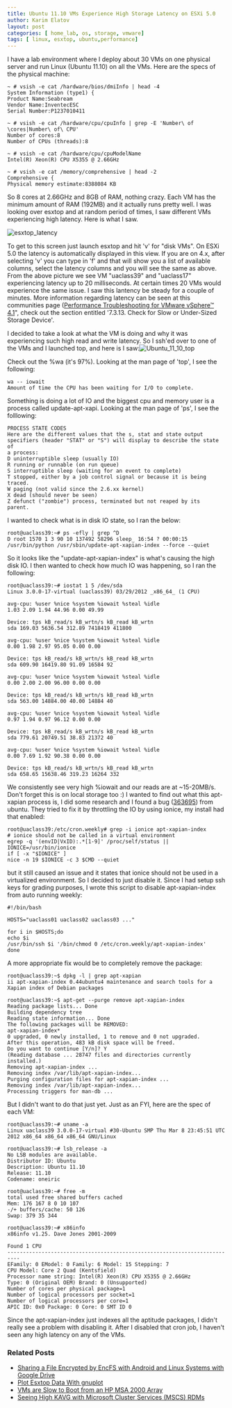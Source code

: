 ```yaml
---
title: Ubuntu 11.10 VMs Experience High Storage Latency on ESXi 5.0
author: Karim Elatov
layout: post
categories: [ home_lab, os, storage, vmware]
tags: [ linux, esxtop, ubuntu,performance]
---
```

I have a lab environment where I deploy about 30 VMs on one physical server and run Linux (Ubuntu 11.10) on all the VMs. Here are the specs of the physical machine:

	~ # vsish -e cat /hardware/bios/dmiInfo | head -4
	System Information (type1) {
	Product Name:Seabream
	Vendor Name:InventecESC
	Serial Number:P1237010411

	~ # vsish -e cat /hardware/cpu/cpuInfo | grep -E 'Number\ of \cores|Number\ of\ CPU'
	Number of cores:8
	Number of CPUs (threads):8

	~ # vsish -e cat /hardware/cpu/cpuModelName
	Intel(R) Xeon(R) CPU X5355 @ 2.66GHz

	~ # vsish -e cat /memory/comprehensive | head -2
	Comprehensive {
	Physical memory estimate:8388084 KB

So 8 cores at 2.66GHz and 8GB of RAM, nothing crazy. Each VM has the minimum amount of RAM (192MB) and it actually runs pretty well. I was looking over esxtop and at random period of times, I saw different VMs experiencing high latency. Here is what I saw.

![esxtop_latency](https://github.com/elatov/uploads/raw/master/2012/03/esxtop_latency.png)

To get to this screen just launch esxtop and hit 'v' for "disk VMs". On ESXi 5.0 the latency is automatically displayed in this view. If you are on 4.x, after selecting 'v' you can type in 'f' and that will show you a list of available columns, select the latency columns and you will see the same as above. From the above picture we see VM "uaclass39" and "uaclass17" experiencing latency up to 20 milliseconds. At certain times 20 VMs would experience the same issue. I saw this lantency be steady for a couple of minutes. More information regarding latency can be seen at this communities page ([Performance Troubleshooting for VMware vSphere™ 4.1](http://communities.vmware.com/docs/DOC-11812)", check out the section entitled '7.3.13. Check for Slow or Under-Sized Storage Device'.

I decided to take a look at what the VM is doing and why it was experiencing such high read and write latency. So I ssh'ed over to one of the VMs and I launched top, and here is I saw:![Ubuntu_11_10_top](https://github.com/elatov/uploads/raw/master/2012/03/Ubuntu_11_10_top.png)

Check out the %wa (it's 97%). Looking at the man page of 'top', I see the following:


	wa -- iowait
	Amount of time the CPU has been waiting for I/O to complete.


Something is doing a lot of IO and the biggest cpu and memory user is a process called update-apt-xapi. Looking at the man page of 'ps', I see the folllowing:


	PROCESS STATE CODES
	Here are the different values that the s, stat and state output
	specifiers (header "STAT" or "S") will display to describe the state of
	a process:
	D uninterruptible sleep (usually IO)
	R running or runnable (on run queue)
	S interruptible sleep (waiting for an event to complete)
	T stopped, either by a job control signal or because it is being
	traced.
	W paging (not valid since the 2.6.xx kernel)
	X dead (should never be seen)
	Z defunct ("zombie") process, terminated but not reaped by its
	parent.


I wanted to check what is in disk IO state, so I ran the below:

	root@uaclass39:~# ps -efly | grep ^D
	D root 1570 1 3 90 10 137492 58296 sleep_ 16:54 ? 00:00:15 /usr/bin/python /usr/sbin/update-apt-xapian-index --force --quiet

So it looks like the "update-apt-xapian-index" is what's causing the high disk IO. I then wanted to check how much IO was happening, so I ran the following:


	root@uaclass39:~# iostat 1 5 /dev/sda
	Linux 3.0.0-17-virtual (uaclass39) 03/29/2012 _x86_64_ (1 CPU)

	avg-cpu: %user %nice %system %iowait %steal %idle
	1.03 2.09 1.94 44.96 0.00 49.99

	Device: tps kB_read/s kB_wrtn/s kB_read kB_wrtn
	sda 169.03 5636.54 312.89 7418419 411800

	avg-cpu: %user %nice %system %iowait %steal %idle
	0.00 1.98 2.97 95.05 0.00 0.00

	Device: tps kB_read/s kB_wrtn/s kB_read kB_wrtn
	sda 609.90 16419.80 91.09 16584 92

	avg-cpu: %user %nice %system %iowait %steal %idle
	0.00 2.00 2.00 96.00 0.00 0.00

	Device: tps kB_read/s kB_wrtn/s kB_read kB_wrtn
	sda 563.00 14884.00 40.00 14884 40

	avg-cpu: %user %nice %system %iowait %steal %idle
	0.97 1.94 0.97 96.12 0.00 0.00

	Device: tps kB_read/s kB_wrtn/s kB_read kB_wrtn
	sda 779.61 20749.51 38.83 21372 40

	avg-cpu: %user %nice %system %iowait %steal %idle
	0.00 7.69 1.92 90.38 0.00 0.00

	Device: tps kB_read/s kB_wrtn/s kB_read kB_wrtn
	sda 658.65 15638.46 319.23 16264 332


We consistently see very high %iowait and our reads are at ~15-20MB/s. Don't forget this is on local storage too :)
I wanted to find out what this apt-xapian process is, I did some research and I found a bug ([363695](https://bugs.launchpad.net/ubuntu/+source/apt-xapian-index/+bug/363695)) from ubuntu. They tried to fix it by throttling the IO by using ionice, my install had that enabled:


	root@uaclass39:/etc/cron.weekly# grep -i ionice apt-xapian-index
	# ionice should not be called in a virtual environment
	egrep -q '(envID|VxID):.*[1-9]' /proc/self/status || IONICE=/usr/bin/ionice
	if [ -x "$IONICE" ]
	nice -n 19 $IONICE -c 3 $CMD --quiet


but it still caused an issue and it states that ionice should not be used in a virtualized environment. So I decided to just disable it. Since I had setup ssh keys for grading purposes, I wrote this script to disable apt-xapian-index from auto running weekly:


	#!/bin/bash

	HOSTS="uaclass01 uaclass02 uaclass03 ..."

	for i in $HOSTS;do
	echo $i
	/usr/bin/ssh $i '/bin/chmod 0 /etc/cron.weekly/apt-xapian-index'
	done


A more appropriate fix would be to completely remove the package:


	root@uaclass39:~$ dpkg -l | grep apt-xapian
	ii apt-xapian-index 0.44ubuntu4 maintenance and search tools for a Xapian index of Debian packages

	root@uaclass39:~$ apt-get --purge remove apt-xapian-index
	Reading package lists... Done
	Building dependency tree
	Reading state information... Done
	The following packages will be REMOVED:
	apt-xapian-index*
	0 upgraded, 0 newly installed, 1 to remove and 0 not upgraded.
	After this operation, 483 kB disk space will be freed.
	Do you want to continue [Y/n]? Y
	(Reading database ... 28747 files and directories currently installed.)
	Removing apt-xapian-index ...
	Removing index /var/lib/apt-xapian-index...
	Purging configuration files for apt-xapian-index ...
	Removing index /var/lib/apt-xapian-index...
	Processing triggers for man-db ...


But I didn't want to do that just yet. Just as an FYI, here are the spec of each VM:


	root@uaclass39:~# uname -a
	Linux uaclass39 3.0.0-17-virtual #30-Ubuntu SMP Thu Mar 8 23:45:51 UTC 2012 x86_64 x86_64 x86_64 GNU/Linux

	root@uaclass39:~# lsb_release -a
	No LSB modules are available.
	Distributor ID: Ubuntu
	Description: Ubuntu 11.10
	Release: 11.10
	Codename: oneiric

	root@uaclass39:~# free -m
	total used free shared buffers cached
	Mem: 176 167 8 0 10 107
	-/+ buffers/cache: 50 126
	Swap: 379 35 344

	root@uaclass39:~# x86info
	x86info v1.25. Dave Jones 2001-2009

	Found 1 CPU
	--------------------------------------------------------------------------
	EFamily: 0 EModel: 0 Family: 6 Model: 15 Stepping: 7
	CPU Model: Core 2 Quad (Kentsfield)
	Processor name string: Intel(R) Xeon(R) CPU X5355 @ 2.66GHz
	Type: 0 (Original OEM) Brand: 0 (Unsupported)
	Number of cores per physical package=1
	Number of logical processors per socket=1
	Number of logical processors per core=1
	APIC ID: 0x0 Package: 0 Core: 0 SMT ID 0



Since the apt-xapian-index just indexes all the aptitude packages, I didn't really see a problem with disabling it. After I disabled that cron job, I haven't seen any high latency on any of the VMs.

### Related Posts

- [Sharing a File Encrypted by EncFS with Android and Linux Systems with Google Drive](/2013/02/sharing-a-file-encrypted-by-encfs-with-android-and-linux-systems-with-google-drive/)
- [Plot Esxtop Data With gnuplot](/2013/01/plot-esxtop-data-with-gnuplot/)
- [VMs are Slow to Boot from an HP MSA 2000 Array](/2012/11/vms-are-slow-to-boot-from-an-hp-msa-2000-array/)
- [Seeing High KAVG with Microsoft Cluster Services  (MSCS) RDMs](/2012/08/seeing-high-kavg-with-microsoft-cluster-services-mscs-rdms/)

